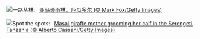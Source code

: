 ![](https://www.bing.com/th?id=OHR.AmazonEcuador_ZH-CN2864991745_UHD.jpg&w=1000)一路丛林:&nbsp;&ensp;[亚马逊雨林，厄瓜多尔 (© Mark Fox/Getty Images)](https://www.bing.com/th?id=OHR.AmazonEcuador_ZH-CN2864991745_UHD.jpg)
<br><br/>
![](https://www.bing.com/th?id=OHR.SerengetiGiraffe_EN-US2127484447_UHD.jpg&w=1000)Spot the spots:&nbsp;&ensp;[Masai giraffe mother grooming her calf in the Serengeti, Tanzania (© Alberto Cassani/Getty Images)](https://www.bing.com/th?id=OHR.SerengetiGiraffe_EN-US2127484447_UHD.jpg)
<br><br/>
